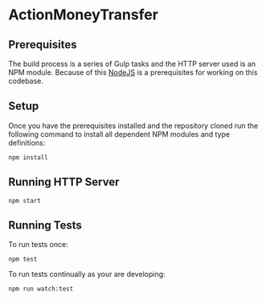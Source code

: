 # ActionMoneyTransfer

## Prerequisites

The build process is a series of Gulp tasks and the HTTP server used is an NPM module.  Because of this [NodeJS](https://nodejs.org/en/download/) is a prerequisites for working on this codebase.

## Setup

Once you have the prerequisites installed and the repository cloned run the following command to install all dependent NPM modules and type definitions:

```
npm install
```

## Running HTTP Server

```
npm start
```

## Running Tests

To run tests once:

```
npm test
```

To run tests continually as your are developing:
```
npm run watch:test
```
